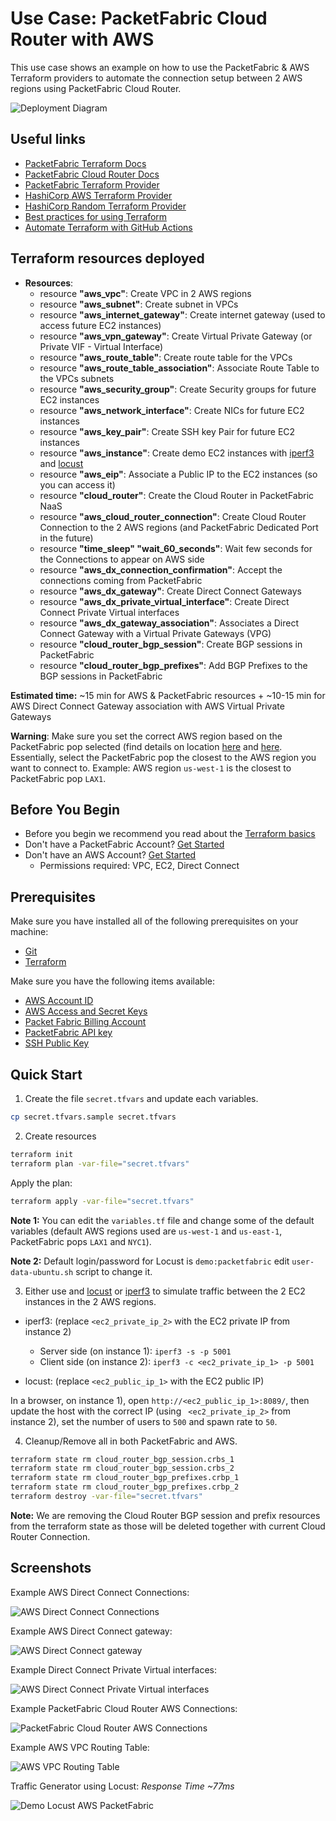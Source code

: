 # Use Case: PacketFabric Cloud Router with AWS

This use case shows an example on how to use the PacketFabric & AWS Terraform providers 
to automate the connection setup between 2 AWS regions using PacketFabric Cloud Router.

![Deployment Diagram](./images/diagram.png)

## Useful links

- [PacketFabric Terraform Docs](https://docs.packetfabric.com/api/terraform/)
- [PacketFabric Cloud Router Docs](https://docs.packetfabric.com/cr/)
- [PacketFabric Terraform Provider](https://registry.terraform.io/providers/PacketFabric/packetfabric)
- [HashiCorp AWS Terraform Provider](https://registry.terraform.io/providers/hashicorp/aws)
- [HashiCorp Random Terraform Provider](https://registry.terraform.io/providers/hashicorp/random)
- [Best practices for using Terraform](https://cloud.google.com/docs/terraform/best-practices-for-terraform)
- [Automate Terraform with GitHub Actions](https://learn.hashicorp.com/tutorials/terraform/github-actions?in=terraform/automation)

## Terraform resources deployed

- **Resources**:
    - resource **"aws_vpc"**: Create VPC in 2 AWS regions
    - resource **"aws_subnet"**: Create subnet in VPCs
    - resource **"aws_internet_gateway"**: Create internet gateway (used to access future EC2 instances)
    - resource **"aws_vpn_gateway"**: Create Virtual Private Gateway (or Private VIF - Virtual Interface)
    - resource **"aws_route_table"**: Create route table for the VPCs
    - resource **"aws_route_table_association"**: Associate Route Table to the VPCs subnets
    - resource **"aws_security_group"**: Create Security groups for future EC2 instances
    - resource **"aws_network_interface"**: Create NICs for future EC2 instances
    - resource **"aws_key_pair"**: Create SSH key Pair for future EC2 instances
    - resource **"aws_instance"**: Create demo EC2 instances with [iperf3](https://github.com/esnet/iperf) and [locust](https://locust.io/)
    - resource **"aws_eip"**: Associate a Public IP to the EC2 instances (so you can access it)
    - resource **"cloud_router"**: Create the Cloud Router in PacketFabric NaaS
    - resource **"aws_cloud_router_connection"**: Create Cloud Router Connection to the 2 AWS regions (and PacketFabric Dedicated Port in the future)
    - resource **"time_sleep" "wait_60_seconds"**: Wait few seconds for the Connections to appear on AWS side
    - resource **"aws_dx_connection_confirmation"**: Accept the connections coming from PacketFabric
    - resource **"aws_dx_gateway"**: Create Direct Connect Gateways
    - resource **"aws_dx_private_virtual_interface"**: Create Direct Connect Private Virtual interfaces
    - resource **"aws_dx_gateway_association"**: Associates a Direct Connect Gateway with a Virtual Private Gateways (VPG) 
    - resource **"cloud_router_bgp_session"**: Create BGP sessions in PacketFabric
    - resource **"cloud_router_bgp_prefixes"**: Add BGP Prefixes to the BGP sessions in PacketFabric

**Estimated time:** ~15 min for AWS & PacketFabric resources + ~10-15 min for AWS Direct Connect Gateway association with AWS Virtual Private Gateways

**Warning**: Make sure you set the correct AWS region based on the PacketFabric pop selected (find details on location [here](https://packetfabric.com/locations/cloud-on-ramps) and [here](https://aws.amazon.com/directconnect/locations/). Essentially, select the PacketFabric pop the closest to the AWS region you want to connect to. Example: AWS region ``us-west-1`` is the closest to PacketFabric pop ``LAX1``.

## Before You Begin

- Before you begin we recommend you read about the [Terraform basics](https://www.terraform.io/intro)
- Don't have a PacketFabric Account? [Get Started](https://docs.packetfabric.com/intro/)
- Don't have an AWS Account? [Get Started](https://aws.amazon.com/free/)
    - Permissions required: VPC, EC2, Direct Connect

## Prerequisites

Make sure you have installed all of the following prerequisites on your machine:

- [Git](https://git-scm.com/downloads)
- [Terraform](https://learn.hashicorp.com/tutorials/terraform/install-cli)

Make sure you have the following items available:

- [AWS Account ID](https://docs.aws.amazon.com/IAM/latest/UserGuide/console_account-alias.html)
- [AWS Access and Secret Keys](https://docs.aws.amazon.com/general/latest/gr/aws-security-credentials.html)
- [Packet Fabric Billing Account](https://docs.packetfabric.com/api/examples/account_uuid/)
- [PacketFabric API key](https://docs.packetfabric.com/admin/my_account/keys/)
- [SSH Public Key](https://www.ssh.com/academy/ssh/keygen)

## Quick Start

1. Create the file ``secret.tfvars`` and update each variables.

```sh
cp secret.tfvars.sample secret.tfvars
```

2. Create resources 
```sh
terraform init
terraform plan -var-file="secret.tfvars"
```

Apply the plan:

```sh
terraform apply -var-file="secret.tfvars"
```

**Note 1:** You can edit the ``variables.tf`` file and change some of the default variables (default AWS regions used are ``us-west-1`` and ``us-east-1``, PacketFabric pops ``LAX1`` and ``NYC1``).

**Note 2:** Default login/password for Locust is ``demo:packetfabric`` edit ``user-data-ubuntu.sh`` script to change it.

3. Either use and [locust](https://locust.io/) or [iperf3](https://github.com/esnet/iperf) to simulate traffic between the 2 EC2 instances in the 2 AWS regions.

- iperf3: (replace ``<ec2_private_ip_2>`` with the EC2 private IP from instance 2)

    - Server side (on instance 1): ``iperf3 -s -p 5001``
    - Client side (on instance 2): ``iperf3 -c <ec2_private_ip_1> -p 5001``

- locust: (replace ``<ec2_public_ip_1>`` with the EC2 public IP)

In a browser, on instance 1), open ``http://<ec2_public_ip_1>:8089/``, then update the host with the correct IP (using `` <ec2_private_ip_2>`` from instance 2), set the number of users to ``500`` and spawn rate to ``50``.

4. Cleanup/Remove all in both PacketFabric and AWS.

```sh
terraform state rm cloud_router_bgp_session.crbs_1
terraform state rm cloud_router_bgp_session.crbs_2
terraform state rm cloud_router_bgp_prefixes.crbp_1
terraform state rm cloud_router_bgp_prefixes.crbp_2
terraform destroy -var-file="secret.tfvars"
```
**Note:** We are removing the Cloud Router BGP session and prefix resources from the terraform state as those will be deleted together with current Cloud Router Connection.

## Screenshots

Example AWS Direct Connect Connections:

![AWS Direct Connect Connections](./images/aws_direct_connect_connections.png)

Example AWS Direct Connect gateway:

![AWS Direct Connect gateway](./images/aws_direct_connect_gateway.png)

Example Direct Connect Private Virtual interfaces:

![AWS Direct Connect Private Virtual interfaces](./images/aws_direct_connect_private_virtual_interfaces.png)

Example PacketFabric Cloud Router AWS Connections:

![PacketFabric Cloud Router AWS Connections](./images/packetfabric_cloud_router_connections_aws.png)

Example AWS VPC Routing Table:

![AWS VPC Routing Table](./images/aws_vpc_routing_table.png)

Traffic Generator using Locust: *Response Time ~77ms*

![Demo Locust AWS PacketFabric](./images/demo_aws_traffic_direct_connect_through_PacketFabric_500_users_locust.png)
